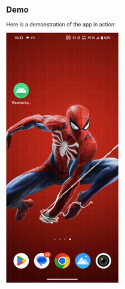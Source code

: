 ## Demo
Here is a demonstration of the app in action:

<img src="demo/WeatherApp.gif" width="300" alt="App Demo">
